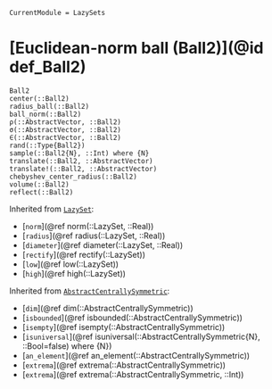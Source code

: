 ```@meta
CurrentModule = LazySets
```

# [Euclidean-norm ball (Ball2)](@id def_Ball2)

```@docs
Ball2
center(::Ball2)
radius_ball(::Ball2)
ball_norm(::Ball2)
ρ(::AbstractVector, ::Ball2)
σ(::AbstractVector, ::Ball2)
∈(::AbstractVector, ::Ball2)
rand(::Type{Ball2})
sample(::Ball2{N}, ::Int) where {N}
translate(::Ball2, ::AbstractVector)
translate!(::Ball2, ::AbstractVector)
chebyshev_center_radius(::Ball2)
volume(::Ball2)
reflect(::Ball2)
```
Inherited from [`LazySet`](@ref):
* [`norm`](@ref norm(::LazySet, ::Real))
* [`radius`](@ref radius(::LazySet, ::Real))
* [`diameter`](@ref diameter(::LazySet, ::Real))
* [`rectify`](@ref rectify(::LazySet))
* [`low`](@ref low(::LazySet))
* [`high`](@ref high(::LazySet))

Inherited from [`AbstractCentrallySymmetric`](@ref):
* [`dim`](@ref dim(::AbstractCentrallySymmetric))
* [`isbounded`](@ref isbounded(::AbstractCentrallySymmetric))
* [`isempty`](@ref isempty(::AbstractCentrallySymmetric))
* [`isuniversal`](@ref isuniversal(::AbstractCentrallySymmetric{N}, ::Bool=false) where {N})
* [`an_element`](@ref an_element(::AbstractCentrallySymmetric))
* [`extrema`](@ref extrema(::AbstractCentrallySymmetric))
* [`extrema`](@ref extrema(::AbstractCentrallySymmetric, ::Int))

